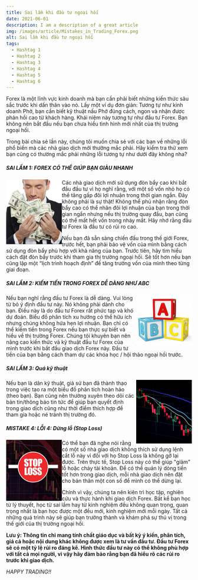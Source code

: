 ```yaml
---
title: Sai lầm khi đầu tư ngoại hối
date: 2021-06-01
description: I am a description of a great article
img: /images/article/Mistakes_in_Trading_Forex.png
alt: Sai lầm khi đầu tư ngoại hối
tags: 
  - Hashtag 1
  - Hashtag 2
  - Hashtag 3
  - Hashtag 4
  - Hashtag 5
  - Hashtag 6
---
```


Forex là một lĩnh vực kinh doanh mà bạn cần phải biết những kiến thức sâu sắc trước khi dấn thân vào nó. Lấy một ví dụ đơn giản: Tương tự như kinh doanh Phở, bạn cần biết kỹ thuật nấu Phở đúng cách, ngon và nhận được phản hồi cao từ khách hàng. Khái niệm này tương tự như đầu tư Forex. Bạn không nên bắt đầu nếu bạn chưa hiểu tình hình mới nhất của thị trường ngoại hối.

Trong bài chia sẻ lần này, chúng tôi muốn chia sẻ với các bạn về những lỗi phổ biến mà các nhà giao dịch mới thường mắc phải. Hãy kiểm tra thử xem bạn cũng có thường mắc phải những lỗi tương tự như dưới đây không nha?


<div class="my-5">

##### SAI LẦM 1: FOREX CÓ THỂ GIÚP BẠN GIÀU NHANH  

<img align="left" width="30%" src="/images/article/Mistakes_in_Trading_Forex/1.png"></img>

Các nhà giao dịch mới sử dụng đòn bẩy cao khi bắt đầu đầu tư vì họ nghĩ rằng, với một số vốn nhỏ họ có thể tăng gấp đôi lợi nhuận trong thời gian ngắn. Đây không phải là sự thật! Không thể phủ nhận rằng đòn bẩy cao có thể nhân đôi lợi nhuận của bạn trong thời gian ngắn nhưng nếu thị trường quay đầu, bạn cũng có thể mất hết vốn trong nháy mắt. Hãy nhớ rằng đầu tư Forex là đầu tư có rủi ro cao.

Nếu bạn đã sẵn sàng chiến đấu trong thế giới Forex, trước hết, bạn phải bảo vệ vốn của mình bằng cách sử dụng đòn bẩy phù hợp với khả năng của bạn. Trước tiên, hãy tìm hiểu cách đặt đòn bẩy trước khi tham gia thị trường ngoại hối. Sẽ tốt hơn nếu bạn cũng lập một “lịch trình hoạch định” để tăng trưởng vốn của mình theo từng giai đoạn. 


</div>




<div class="my-5">

##### SAI LẦM 2: KIẾM TIỀN TRONG FOREX DỄ DÀNG NHƯ ABC 

<img align="right" width="30%" src="/images/article/Mistakes_in_Trading_Forex/2.png"></img>

Nếu bạn nghĩ rằng đầu tư Forex là dễ dàng. Vui lòng từ bỏ ý định đầu tư này. Nó không phải dành cho bạn. Điều này là do đầu tư Forex rất phức tạp và khó dự đoán. Biểu đồ phân tích xu hướng có thể hữu ích nhưng chúng không hứa hẹn lợi nhuận. Bạn chỉ có thể kiếm tiền trong Forex nếu bạn thực sự biết và hiểu về thị trường Forex. 
Chúng tôi khuyên bạn nên nâng cao kiến thức và kỹ thuật đầu tư Forex của mình trước khi bắt đầu giao dịch Forex này. Đầu tư tiền của bạn bằng cách tham dự các khóa học / hội thảo ngoại hối trước. 

</div>


<div class="my-5">

##### SAI LẦM 3: Quá kỹ thuật

<img align="right" width="30%" src="/images/article/Mistakes_in_Trading_Forex/3.png">

Nếu bạn là dân kỹ thuật, giả sử bạn đã thành thạo trong việc tạo ra một biểu đồ phân tích hoàn hảo (theo bạn). Bạn cũng nên thường xuyên theo dõi các bản tin/thông báo tin tức để giúp bạn quyết định trong giao dịch cũng như thời điểm thích hợp để tham gia hoặc né tránh thị trường đó. 

</div>





<div class="my-5">

##### MISTAKE 4: LỖI 4: Dừng lỗ (Stop Loss) 

<img align="left" width="30%" src="/images/article/Mistakes_in_Trading_Forex/4.png">

Có thể bạn đã nghe nói rằng có một số nhà giao dịch không thích sử dụng lệnh cắt lỗ này vì đối với họ Stop Loss là không gỡ lại được. Trên thực tế, Stop Loss này có thể giúp "giảm" lỗ hoặc cháy tài khoản. Để có thể quản lý dòng tiền tốt hơn trong giao dịch, mỗi nhà giao dịch nên đặt cho bản thân một con số để mình có thể dừng lại.

</div>

Chính vì vậy, chúng ta nên kiên trì học tập, nghiên cứu và thực hành khi giao dịch Forex. Bất kể bạn học từ lý thuyết, học từ sai lầm hay từ kinh nghiệm đều không quan trọng, quan trọng nhất là bạn học được một đều mới, kinh nghiệm mới mỗi ngày. Tất cả những quá trình này sẽ giúp bạn trưởng thành và khám phá sự thú vị trong thế giới của thị trường ngoại hối.

**Lưu ý: Thông tin chỉ mang tính chất giáo dục và bất kỳ ý kiến, phân tích, giá cả hoặc nội dung khác không được xem là tư vấn đầu tư. Đầu tư Forex sẽ có một tỷ lệ rủi ro đáng kể. Hình thức đầu tư này có thể không phù hợp với tất cả mọi người, vì vậy hãy đảm bảo rằng bạn đã hiểu rõ các rủi ro trước khi giao dịch.**

_HAPPY TRADING!!_


<!-- <div class="my-5">

##### MISTAKE 5: Cut Loss

<img align="left" width="30%" src="/images/article/Mistakes_in_Trading_Forex/5.jpg">

If you start to realize and believe that the market is turning around, you should quickly make a Cut Loss. This can reduce your losses and if you feel sorry for Cut Loss. Use the SL technique so that the position will stop automatically if it reaches a certain loss.

Lastly, never stop to learn the knowledge of Forex. It doesn't matter if you learn from theory, learn from mistakes or from experience. All these processes are fun and at the same time make you mature in the world of the Forex market.

</div>

*HAPPY TRADING!!* -->